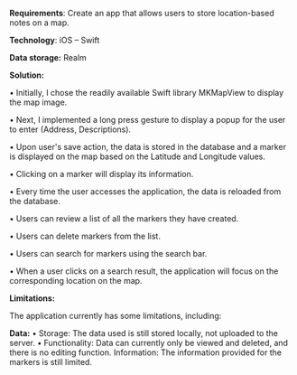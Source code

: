 **Requirements**: Create an app that allows users to store location-based notes on a map.

**Technology**: iOS – Swift

**Data storage:** Realm

**Solution:**

•	Initially, I chose the readily available Swift library MKMapView to display the map image.

•	Next, I implemented a long press gesture to display a popup for the user to enter (Address, Descriptions). 

•	Upon user's save action, the data is stored in the database and a marker is displayed on the map based on the Latitude and Longitude values.

•	Clicking on a marker will display its information.

•	Every time the user accesses the application, the data is reloaded from the database.

•	Users can review a list of all the markers they have created.

•	 Users can delete markers from the list.

•	Users can search for markers using the search bar.

•	When a user clicks on a search result, the application will focus on the corresponding location on the map.

**Limitations:**

The application currently has some limitations, including:

**Data:**
•	Storage: The data used is still stored locally, not uploaded to the server.
•	Functionality: Data can currently only be viewed and deleted, and there is no editing function.
Information: The information provided for the markers is still limited.











